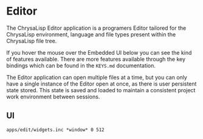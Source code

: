 # Editor

The ChrysaLisp Editor application is a programers Editor tailored for the
ChrysaLisp environment, language and file types present within the ChrysaLisp
file tree.

If you hover the mouse over the Embedded UI below you can see the kind of
features available. There are more features available through the key bindings
which can be found in the `KEYS.md` documentation.

The Editor application can open multiple files at a time, but you can only have
a single instance of the Editor open at once, as there is user persistent state
stored. This state is saved and loaded to maintain a consistent project work
environment between sessions.

## UI

```widget
apps/edit/widgets.inc *window* 0 512
```
